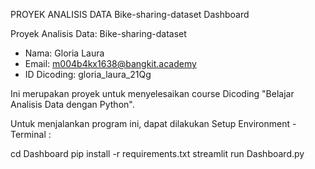PROYEK ANALISIS DATA
Bike-sharing-dataset Dashboard

Proyek Analisis Data: Bike-sharing-dataset
- Nama: Gloria Laura
- Email: m004b4kx1638@bangkit.academy
- ID Dicoding: gloria_laura_21Qg


Ini merupakan proyek untuk menyelesaikan course Dicoding "Belajar Analisis Data dengan Python".

Untuk menjalankan program ini, dapat dilakukan Setup Environment - Terminal :

cd Dashboard
pip install -r requirements.txt
streamlit run Dashboard.py
